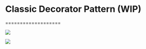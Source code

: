 # Classic Decorator Pattern  (WIP)
===================

![](http://i.imgur.com/ryCcj8y.png)


![](http://i.imgur.com/b5THlNq.png)
